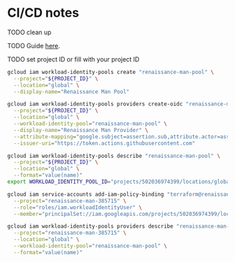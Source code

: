 # CI/CD notes

TODO clean up

TODO Guide [here](https://cloud.google.com/blog/products/identity-security/enabling-keyless-authentication-from-github-actions).

TODO set project ID or fill with your project ID

```bash
gcloud iam workload-identity-pools create "renaissance-man-pool" \
  --project="${PROJECT_ID}" \
  --location="global" \
  --display-name="Renaissance Man Pool"
```

```bash
gcloud iam workload-identity-pools providers create-oidc "renaissance-man-provider" \
  --project="${PROJECT_ID}" \
  --location="global" \
  --workload-identity-pool="renaissance-man-pool" \
  --display-name="Renaissance Man Provider" \
  --attribute-mapping="google.subject=assertion.sub,attribute.actor=assertion.actor,attribute.repository=assertion.repository" \
  --issuer-uri="https://token.actions.githubusercontent.com"
```

```bash
gcloud iam workload-identity-pools describe "renaissance-man-pool" \
  --project="${PROJECT_ID}" \
  --location="global" \
  --format="value(name)"
export WORKLOAD_IDENTITY_POOL_ID="projects/502036974399/locations/global/workloadIdentityPools/renaissance-man-pool" # from above
```

```bash
gcloud iam service-accounts add-iam-policy-binding "terraform@renaissance-man-385715.iam.gserviceaccount.com" \
  --project="renaissance-man-385715" \
  --role="roles/iam.workloadIdentityUser" \
  --member="principalSet://iam.googleapis.com/projects/502036974399/locations/global/workloadIdentityPools/renaissance-man-pool/attribute.repository/kostaleonard/renaissance-man-infrastructure"
```

```bash
gcloud iam workload-identity-pools providers describe "renaissance-man-provider" \
  --project="renaissance-man-385715" \
  --location="global" \
  --workload-identity-pool="renaissance-man-pool" \
  --format="value(name)"
```
